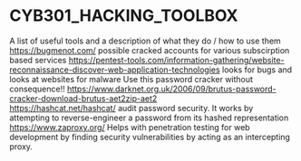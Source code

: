 # CYB301_HACKING_TOOLBOX
A list of useful tools and a description of what they do / how to use them
https://bugmenot.com/ possible cracked accounts for various subscirption based services
https://pentest-tools.com/information-gathering/website-reconnaissance-discover-web-application-technologies looks for bugs and looks at websites for malware 
Use this password cracker without consequence!! https://www.darknet.org.uk/2006/09/brutus-password-cracker-download-brutus-aet2zip-aet2
<br> https://hashcat.net/hashcat/  audit password security. It works by attempting to reverse-engineer a password from its hashed representation
https://www.zaproxy.org/ Helps with penetration testing for web development by finding security vulnerabilities by acting as an intercepting proxy.
